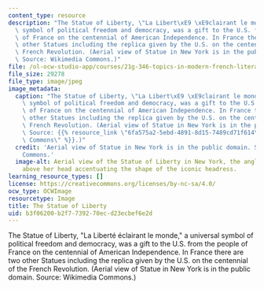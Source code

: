 ```yaml
---
content_type: resource
description: "The Statue of Liberty, \"La Libert\xE9 \xE9clairant le monde,\" a universal\
  \ symbol of political freedom and democracy, was a gift to the U.S. from the people\
  \ of France on the centennial of American Independence. In France there are two\
  \ other Statues including the replica given by the U.S. on the centennial of the\
  \ French Revolution. (Aerial view of Statue in New York is in the public domain.\
  \ Source: Wikimedia Commons.)"
file: /ol-ocw-studio-app/courses/21g-346-topics-in-modern-french-literature-and-culture-north-america-through-french-eyes-spring-2014/b3f06200b2f7739270ecd23ecbef6e2d_21g-346s14.jpg
file_size: 29278
file_type: image/jpeg
image_metadata:
  caption: "The Statue of Liberty, \"La Libert\xE9 \xE9clairant le monde,\" a universal\
    \ symbol of political freedom and democracy, was a gift to the U.S. from the people\
    \ of France on the centennial of American Independence. In France there are two\
    \ other Statues including the replica given by the U.S. on the centennial of the\
    \ French Revolution. (Aerial view of Statue in New York is in the public domain.\
    \ Source: {{% resource_link \"6fa575a2-5ebd-4891-8d15-7489cd71f614\" \"Wikimedia\
    \ Commons\" %}}.)"
  credit: 'Aerial view of Statue in New York is in the public domain. Source: Wikimedia
    Commons.'
  image-alt: Aerial view of the Statue of Liberty in New York, the angle from the
    above her head accentuating the shape of the iconic headress.
learning_resource_types: []
license: https://creativecommons.org/licenses/by-nc-sa/4.0/
ocw_type: OCWImage
resourcetype: Image
title: The Statue of Liberty
uid: b3f06200-b2f7-7392-70ec-d23ecbef6e2d
---
```

The Statue of Liberty, "La Liberté éclairant le monde," a universal symbol of political freedom and democracy, was a gift to the U.S. from the people of France on the centennial of American Independence. In France there are two other Statues including the replica given by the U.S. on the centennial of the French Revolution. (Aerial view of Statue in New York is in the public domain. Source: Wikimedia Commons.)